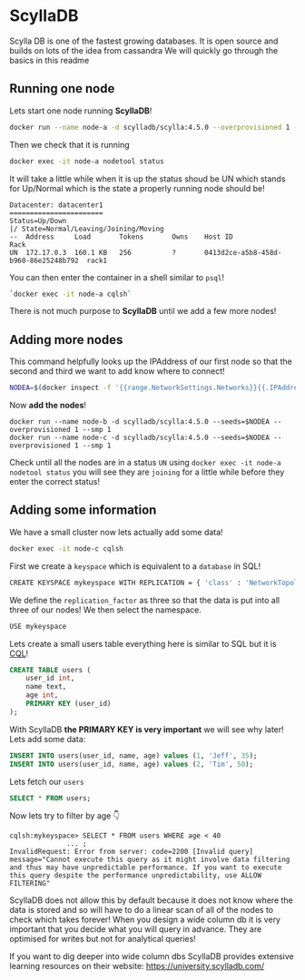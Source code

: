 # ScyllaDB

Scylla DB is one of the fastest growing databases. It is open source and builds on lots of the idea from cassandra We will quickly go through the basics in this readme

## Running one node

Lets start one node running **ScyllaDB**!

```bash
docker run --name node-a -d scylladb/scylla:4.5.0 --overprovisioned 1 --smp 1
```

Then we check that it is running

```bash
docker exec -it node-a nodetool status
```

It will take a little while when it is up the status shoud be UN which stands for Up/Normal which is the state a properly running node should be!

```
Datacenter: datacenter1
=======================
Status=Up/Down
|/ State=Normal/Leaving/Joining/Moving
--  Address     Load       Tokens       Owns    Host ID                               Rack
UN  172.17.0.3  160.1 KB   256          ?       0413d2ce-a5b8-458d-b960-86e25248b792  rack1
```
You can then enter the container in a shell similar to `psql`!

```bash
`docker exec -it node-a cqlsh`
```

There is not much purpose to **ScyllaDB** until we add a few more nodes!

## Adding more nodes

This command helpfully looks up the IPAddress of our first node so that the second and third we want to add know where to connect!

```bash
NODEA=$(docker inspect -f '{{range.NetworkSettings.Networks}}{{.IPAddress}}{{end}}' node-a)
```

Now **add the nodes**!

```
docker run --name node-b -d scylladb/scylla:4.5.0 --seeds=$NODEA --overprovisioned 1 --smp 1
docker run --name node-c -d scylladb/scylla:4.5.0 --seeds=$NODEA --overprovisioned 1 --smp 1
```

Check until all the nodes are in a status `UN` using `docker exec -it node-a nodetool status` you will see they are `joining` for a little while before they enter the correct status!

## Adding some information

We have a small cluster now lets actually add some data!

```bash
docker exec -it node-c cqlsh
```

First we create a `keyspace` which is equivalent to a `database` in SQL!

```bash
CREATE KEYSPACE mykeyspace WITH REPLICATION = { 'class' : 'NetworkTopologyStrategy', 'replication_factor' : 3};
```

We define the `replication_factor` as three so that the data is put into all three of our nodes! We then select the namespace.

```bash
USE mykeyspace
```

Lets create a small users table everything here is similar to SQL but it is [CQL](https://www.scylladb.com/glossary/cassandra-query-language-cql/)!

```sql
CREATE TABLE users (
    user_id int,
    name text,
    age int,
    PRIMARY KEY (user_id)
);
```

With ScyllaDB **the PRIMARY KEY is very important** we will see why later! Lets add some data:
```SQL
INSERT INTO users(user_id, name, age) values (1, 'Jeff', 35);
INSERT INTO users(user_id, name, age) values (2, 'Tim', 50);
```
Lets fetch our `users`
```SQL
SELECT * FROM users;
```

Now lets try to filter by age 👇
```
cqlsh:mykeyspace> SELECT * FROM users WHERE age < 40
              ... ;
InvalidRequest: Error from server: code=2200 [Invalid query] message="Cannot execute this query as it might involve data filtering and thus may have unpredictable performance. If you want to execute this query despite the performance unpredictability, use ALLOW FILTERING"
```

ScyllaDB does not allow this by default because it does not know where the data is stored and so will have to do a linear scan of all of the nodes to check which takes forever! When you design a wide column db it is very important that you decide what you will query in advance. They are optimised for writes but not for analytical queries!

If you want to dig deeper into wide column dbs ScyllaDB provides extensive learning resources on their website: https://university.scylladb.com/
